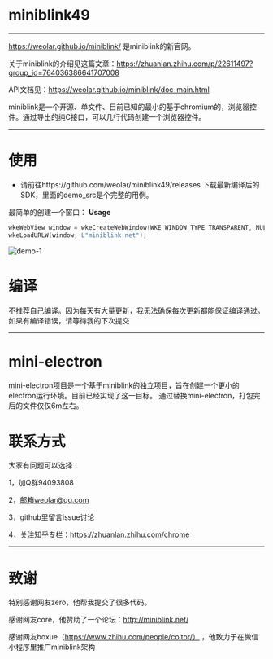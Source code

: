 # miniblink49
----

https://weolar.github.io/miniblink/ 是miniblink的新官网。

关于miniblink的介绍见这篇文章：https://zhuanlan.zhihu.com/p/22611497?group_id=764036386641707008

API文档见：https://weolar.github.io/miniblink/doc-main.html 

miniblink是一个开源、单文件、目前已知的最小的基于chromium的，浏览器控件。通过导出的纯C接口，可以几行代码创建一个浏览器控件。

----

# 使用
* 请前往https://github.com/weolar/miniblink49/releases 下载最新编译后的SDK，里面的demo_src是个完整的用例。

最简单的创建一个窗口：
**Usage**
```cpp
wkeWebView window = wkeCreateWebWindow(WKE_WINDOW_TYPE_TRANSPARENT, NULL, 0, 0, 640, 480);  // 无边框窗体 borderless window
wkeLoadURLW(window, L"miniblink.net");
```
![demo-1](https://raw.githubusercontent.com/wiki/ocornut/imgui_club/images/memory_editor_v19.gif)

# 编译

不推荐自己编译。因为每天有大量更新，我无法确保每次更新都能保证编译通过。如果有编译错误，请等待我的下次提交

----

# mini-electron

mini-electron项目是一个基于miniblink的独立项目，旨在创建一个更小的electron运行环境。目前已经实现了这一目标。
通过替换mini-electron，打包完后的文件仅仅6m左右。

# 联系方式

大家有问题可以选择：

1，加Q群94093808

2，邮箱weolar@qq.com

3，github里留言issue讨论

4，关注知乎专栏：https://zhuanlan.zhihu.com/chrome

----

# 致谢

特别感谢网友zero，他帮我提交了很多代码。

感谢网友core，他赞助了一个论坛：http://miniblink.net/

感谢网友boxue（https://www.zhihu.com/people/coltor/） ，他致力于在微信小程序里推广miniblink架构


